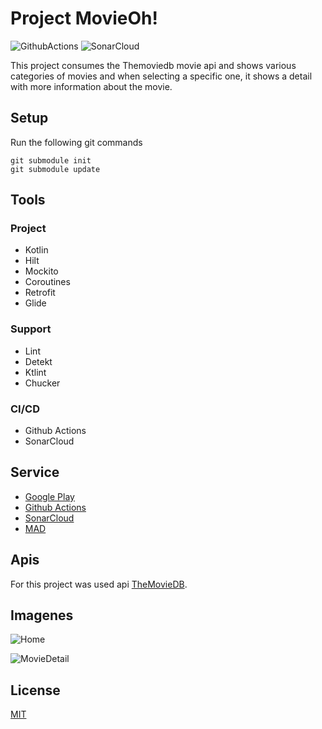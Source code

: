 
# Project MovieOh!

![GithubActions](https://github.com/hacybeyker/Movieoh/actions/workflows/android_deploy.yml/badge.svg?branch=develop) ![SonarCloud](https://sonarcloud.io/api/project_badges/measure?project=com.hacybeyker.movieoh&metric=alert_status)

This project consumes the Themoviedb movie api and shows various categories of movies and when selecting a specific one, it shows a detail with more information about the movie.

## Setup

Run the following git commands

    git submodule init
    git submodule update

## Tools

### Project
- Kotlin
- Hilt
- Mockito
- Coroutines
- Retrofit
- Glide

### Support
- Lint
- Detekt
- Ktlint
- Chucker

### CI/CD
- Github Actions
- SonarCloud


## Service
- [Google Play](https://play.google.com/store/apps/details?id=com.hacybeyker.movieoh)
- [Github Actions](https://github.com/Hacybeyker/MovieOh/actions)
- [SonarCloud](https://sonarcloud.io/project/overview?id=com.hacybeyker.movieoh)
- [MAD](https://madscorecard.withgoogle.com/scorecards/2542542335/)

## Apis

For this project was used api [TheMovieDB]([https://developers.themoviedb.org/3/getting-started/introduction]).

## Imagenes

![Home](https://drive.google.com/uc?export=view&id=14vsx4xQKC4C9guW4elhAo4EbEWgnDfkp)

![MovieDetail](https://drive.google.com/uc?export=view&id=1iHD1MaS3BQYwgveg4avoOHIb66kJRHj3)

## License
[MIT](https://choosealicense.com/licenses/mit/)